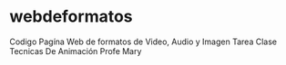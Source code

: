 # webdeformatos
Codigo Pagína Web de formatos de Video, Audio y Imagen
Tarea Clase Tecnicas De Animación Profe Mary
